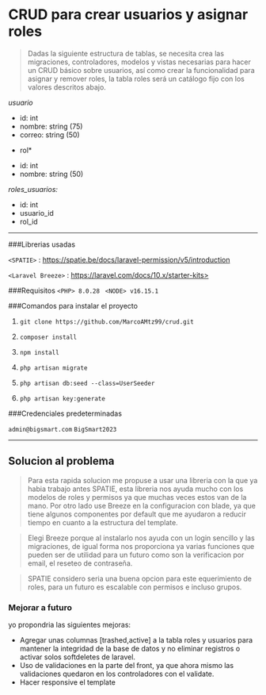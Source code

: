 # CRUD para crear usuarios y asignar roles

> Dadas la siguiente estructura de tablas, 
se necesita crea las migraciones, controladores, modelos y vistas necesarias
 para hacer un CRUD básico sobre usuarios, así como crear la funcionalidad para asignar y remover roles, la tabla roles será un catálogo fijo con los valores descritos abajo.

*usuario*
- id: int
- nombre: string (75)
- correo: string (50)

* rol*
- id: int
- nombre: string (50)


*roles_usuarios:*
- id: int
- usuario_id
- rol_id

------------


###Librerias usadas


`<SPATIE>` : <https://spatie.be/docs/laravel-permission/v5/introduction>
	
`<Laravel Breeze>` : https://laravel.com/docs/10.x/starter-kits>


###Requisitos
`<PHP> 8.0.28 `
`<NODE> v16.15.1`

###Comandos para instalar el proyecto

1. `git clone https://github.com/MarcoAMtz99/crud.git`

3. `composer install`

5. `npm install`

7. `php artisan migrate`

1. `php artisan db:seed --class=UserSeeder`

8. `php artisan key:generate`


###Credenciales predeterminadas

 `admin@bigsmart.com`
 `BigSmart2023`

------------

## Solucion al problema

> Para esta rapida solucion me propuse a usar una libreria con la que ya habia trabajo antes SPATIE, esta libreria nos ayuda mucho con los modelos de roles y permisos ya que muchas veces estos van de la mano. Por otro lado use Breeze en la configuracion con blade, ya que tiene algunos componentes por default que me ayudaron a reducir tiempo en cuanto a la estructura del template.

> Elegi Breeze porque al instalarlo nos ayuda con un login sencillo y las migraciones, de igual forma nos proporciona ya varias funciones que pueden ser de utilidad para un futuro como son la verificacion por email, el reseteo de contraseña.

> SPATIE considero seria una buena opcion para este equerimiento de roles,  para un futuro es escalable con permisos e incluso grupos.

### Mejorar a futuro

yo propondria las siguientes mejoras:

- Agregar unas columnas [trashed,active] a la tabla roles y usuarios para mantener la integridad de la base de datos y no eliminar registros o activar solos softdeletes de laravel.
- Uso de validaciones en la parte del front, ya que ahora mismo las validaciones quedaron en los controladores con el validate.
- Hacer responsive el template